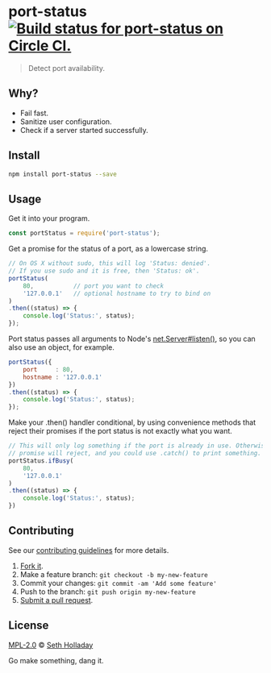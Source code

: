 # port-status [![Build status for port-status on Circle CI.](https://img.shields.io/circleci/project/sholladay/port-status/master.svg "Circle Build Status")](https://circleci.com/gh/sholladay/port-status "Port Status Builds")

> Detect port availability.

## Why?

 - Fail fast.
 - Sanitize user configuration.
 - Check if a server started successfully.

## Install

```sh
npm install port-status --save
```

## Usage

Get it into your program.

```js
const portStatus = require('port-status');
```

Get a promise for the status of a port, as a lowercase string.

```js
// On OS X without sudo, this will log 'Status: denied'.
// If you use sudo and it is free, then 'Status: ok'.
portStatus(
    80,           // port you want to check
    '127.0.0.1'   // optional hostname to try to bind on
)
.then((status) => {
    console.log('Status:', status);
});
```

Port status passes all arguments to Node's [net.Server#listen()](https://nodejs.org/api/net.html#net_server_listen_options_callback), so you can also use an object, for example.

```js
portStatus({
    port     : 80,
    hostname : '127.0.0.1'
})
.then((status) => {
    console.log('Status:', status);
});
```

Make your .then() handler conditional, by using convenience methods that reject
their promises if the port status is not exactly what you want.

```js
// This will only log something if the port is already in use. Otherwise, the
// promise will reject, and you could use .catch() to print something.
portStatus.ifBusy(
    80,
    '127.0.0.1'
)
.then((status) => {
    console.log('Status:', status);
})
```

## Contributing

See our [contributing guidelines](https://github.com/sholladay/port-status/blob/master/CONTRIBUTING.md "The guidelines for participating in this project.") for more details.

1. [Fork it](https://github.com/sholladay/port-status/fork).
2. Make a feature branch: `git checkout -b my-new-feature`
3. Commit your changes: `git commit -am 'Add some feature'`
4. Push to the branch: `git push origin my-new-feature`
5. [Submit a pull request](https://github.com/sholladay/port-status/compare "Submit code to this project for review.").

## License

[MPL-2.0](https://github.com/sholladay/port-status/blob/master/LICENSE "The license for port-status.") © [Seth Holladay](http://seth-holladay.com "Author of port-status.")

Go make something, dang it.
